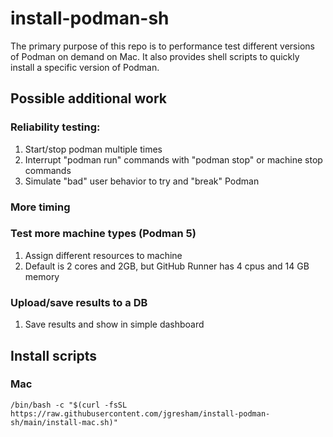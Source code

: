# install-podman-sh

The primary purpose of this repo is to performance test different versions of Podman on demand on Mac. It also provides shell scripts to quickly install a specific version of Podman.

## Possible additional work

### Reliability testing:

1. Start/stop podman multiple times
2. Interrupt "podman run" commands with "podman stop" or machine stop commands
3. Simulate "bad" user behavior to try and "break" Podman

### More timing

### Test more machine types (Podman 5)

1. Assign different resources to machine
2. Default is 2 cores and 2GB, but GitHub Runner has 4 cpus and 14 GB memory

### Upload/save results to a DB

1. Save results and show in simple dashboard

## Install scripts

### Mac

```
/bin/bash -c "$(curl -fsSL https://raw.githubusercontent.com/jgresham/install-podman-sh/main/install-mac.sh)"
```
